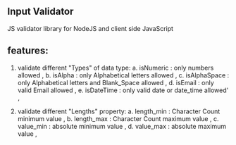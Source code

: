 Input Validator
-------------------------------------------------

JS validator library for NodeJS  and client side JavaScript

features:
----------------------------------------------
1. validate different "Types" of data type:
    a. isNumeric : only numbers allowed ,
    b. isAlpha : only Alphabetical letters allowed ,
    c. isAlphaSpace : only Alphabetical letters and Blank_Space allowed ,
    d. isEmail : only valid Email allowed ,
    e. isDateTime : only valid date or date_time allowed' ,

2.  validate different "Lengths" property:
    a. length_min : Character Count minimum value ,
    b. length_max : Character Count maximum value ,
    c. value_min : absolute minimum value ,
    d. value_max : absolute maximum value ,